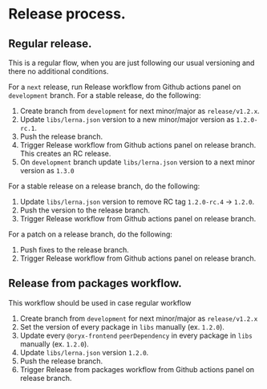# Release process.

## Regular release.

This is a regular flow, when you are just following our usual versioning and there no additional conditions.

For a `next` release, run Release workflow from Github actions panel on `development` branch.
For a stable release, do the following:

1. Create branch from `development` for next minor/major as `release/v1.2.x`.
2. Update `libs/lerna.json` version to a new minor/major version as `1.2.0-rc.1`.
3. Push the release branch.
4. Trigger Release workflow from Github actions panel on release branch.
   This creates an RC release.
5. On `development` branch update `libs/lerna.json` version to a next minor version as `1.3.0`

For a stable release on a release branch, do the following:

1. Update `libs/lerna.json` version to remove RC tag `1.2.0-rc.4` -> `1.2.0`.
2. Push the version to the release branch.
3. Trigger Release workflow from Github actions panel on release branch.

For a patch on a release branch, do the following:

1. Push fixes to the release branch.
2. Trigger Release workflow from Github actions panel on release branch.

## Release from packages workflow.

This workflow should be used in case regular workflow

1. Create branch from `development` for next minor/major as `release/v1.2.x`
2. Set the version of every package in `libs` manually (ex. `1.2.0`).
3. Update every `@oryx-frontend` `peerDependency` in every package in `libs` manually (ex. `1.2.0`).
4. Update `libs/lerna.json` version `1.2.0`.
5. Push the release branch.
6. Trigger Release from packages workflow from Github actions panel on release branch.

